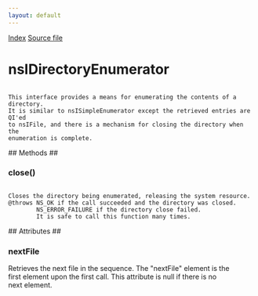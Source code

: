 ```yaml
---
layout: default
---
```

<div id='links'><a href="../index.html">Index</a>
<a href="http://dxr.mozilla.org/mozilla-central/source/xpcom/io/nsIDirectoryEnumerator.idl">Source file</a>
</div>

# nsIDirectoryEnumerator #
<code>  
This interface provides a means for enumerating the contents of a directory.  
It is similar to nsISimpleEnumerator except the retrieved entries are QI'ed   
to nsIFile, and there is a mechanism for closing the directory when the   
enumeration is complete.  
  
</code>
## Methods ##

### close() ###
<code>  
Closes the directory being enumerated, releasing the system resource.  
@throws NS_OK if the call succeeded and the directory was closed.  
        NS_ERROR_FAILURE if the directory close failed.   
        It is safe to call this function many times.   
  
</code>
## Attributes ##

### nextFile ###
  
Retrieves the next file in the sequence. The "nextFile" element is the   
first element upon the first call. This attribute is null if there is no   
next element.  
  
